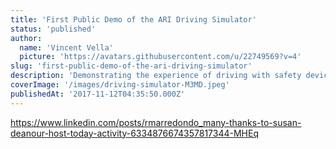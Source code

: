 ```yaml
---
title: 'First Public Demo of the ARI Driving Simulator'
status: 'published'
author:
  name: 'Vincent Vella'
  picture: 'https://avatars.githubusercontent.com/u/22749569?v=4'
slug: 'first-public-demo-of-the-ari-driving-simulator'
description: 'Demonstrating the experience of driving with safety devices in the vehicle.'
coverImage: '/images/driving-simulator-M3MD.jpeg'
publishedAt: '2017-11-12T04:35:50.000Z'
---
```


https://www.linkedin.com/posts/rmarredondo_many-thanks-to-susan-deanour-host-today-activity-6334876674357817344-MHEq